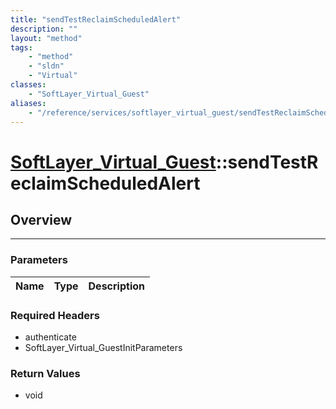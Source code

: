 ```yaml
---
title: "sendTestReclaimScheduledAlert"
description: ""
layout: "method"
tags:
    - "method"
    - "sldn"
    - "Virtual"
classes:
    - "SoftLayer_Virtual_Guest"
aliases:
    - "/reference/services/softlayer_virtual_guest/sendTestReclaimScheduledAlert"
---
```

# [SoftLayer_Virtual_Guest](/reference/services/SoftLayer_Virtual_Guest)::sendTestReclaimScheduledAlert




## Overview 


-----

### Parameters 
|Name | Type | Description |
| --- | --- | --- |


### Required Headers
* authenticate
* SoftLayer_Virtual_GuestInitParameters


### Return Values
* void




